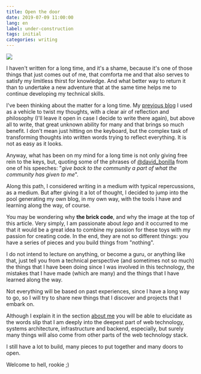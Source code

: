 ```yaml
---
title: Open the door
date: 2019-07-09 11:00:00
lang: en
label: under-construction
tags: initial
categories: writing
---
```

![ ](/images/open-the-door.jpg)

I haven't written for a long time, and it's a shame, because it's one of those things that just comes out of me, that comforta me and that also serves to satisfy my limitless thirst for knowledge. And what better way to return it than to undertake a new adventure that at the same time helps me to continue developing my technical skills.

I've been thinking about the matter for a long time. My [previous blog](http://paraquepensarlo.blogspot.com) I used as a vehicle to twist my thoughts, with a clear air of reflection and philosophy (I'll leave it open in case I decide to write there again), but above all to write, that great unknown ability for many and that brings so much benefit. I don't mean just hitting on the keyboard, but the complex task of transforming thoughts into written words trying to reflect everything. It is not as easy as it looks.
<!-- more -->

Anyway, what has been on my mind for a long time is not only giving free rein to the keys, but, quoting some of the phrases of [@david_bonilla](https://twitter.com/david_bonilla) from one of his speeches: "_give back to the community a part of what the community has given to me_".

Along this path, I considered writing in a medium with typical repercussions, as a medium. But after giving it a lot of thought, I decided to jump into the pool generating my own blog, in my own way, with the tools I have and learning along the way, of course.

You may be wondering why **the brick code**, and why the image at the top of this article. Very simply, I am passionate about _lego_ and it occurred to me that it would be a great idea to combine my passion for these toys with my passion for creating code. In the end, they are not so different things: you have a series of pieces and you build things from "nothing".

I do not intend to lecture on anything, or become a guru, or anything like that, just tell you from a technical perspective (and sometimes not so much) the things that I have been doing since I was involved in this technology, the mistakes that I have made (which are many) and the things that I have learned along the way.

Not everything will be based on past experiences, since I have a long way to go, so I will try to share new things that I discover and projects that I embark on.

Although I explain it in the section [about me](/about) you will be able to elucidate as the words slip that I am deeply into the deepest part of web technology, systems architecture, infrastructure and backend, especially, but surely many things will also come from other parts of the web technology stack.

I still have a lot to build, many pieces to put together and many doors to open.

Welcome to hell, rookie ;)
